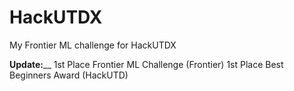 # HackUTDX
My Frontier ML challenge for HackUTDX

________________Update:__________________
1st Place Frontier ML Challenge (Frontier)
1st Place Best Beginners Award (HackUTD)
